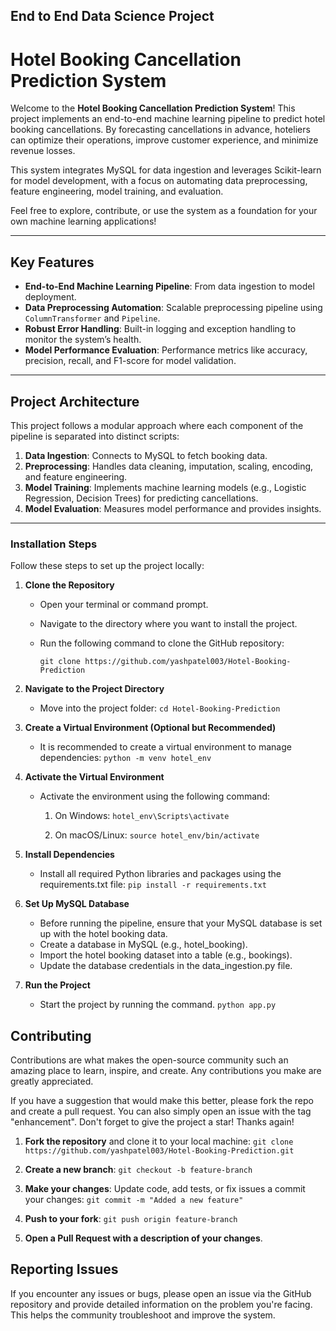 ## End to End Data Science Project
 

# Hotel Booking Cancellation Prediction System
Welcome to the **Hotel Booking Cancellation Prediction System**! This project implements an end-to-end machine learning pipeline to predict hotel booking cancellations. By forecasting cancellations in advance, hoteliers can optimize their operations, improve customer experience, and minimize revenue losses.

This system integrates MySQL for data ingestion and leverages Scikit-learn for model development, with a focus on automating data preprocessing, feature engineering, model training, and evaluation.

Feel free to explore, contribute, or use the system as a foundation for your own machine learning applications!

---

## Key Features

- **End-to-End Machine Learning Pipeline**: From data ingestion to model deployment.
- **Data Preprocessing Automation**: Scalable preprocessing pipeline using `ColumnTransformer` and `Pipeline`.
- **Robust Error Handling**: Built-in logging and exception handling to monitor the system’s health.
- **Model Performance Evaluation**: Performance metrics like accuracy, precision, recall, and F1-score for model validation.

---

## Project Architecture

This project follows a modular approach where each component of the pipeline is separated into distinct scripts:

1. **Data Ingestion**: Connects to MySQL to fetch booking data.
2. **Preprocessing**: Handles data cleaning, imputation, scaling, encoding, and feature engineering.
3. **Model Training**: Implements machine learning models (e.g., Logistic Regression, Decision Trees) for predicting cancellations.
4. **Model Evaluation**: Measures model performance and provides insights.
---


### Installation Steps

Follow these steps to set up the project locally:

1. **Clone the Repository**
    - Open your terminal or command prompt.
    - Navigate to the directory where you want to install the project.
    - Run the following command to clone the GitHub repository:

        `git clone https://github.com/yashpatel003/Hotel-Booking-Prediction`

2. **Navigate to the Project Directory**
    - Move into the project folder:
        `cd Hotel-Booking-Prediction`

3. **Create a Virtual Environment (Optional but Recommended)**
    - It is recommended to create a virtual environment to manage dependencies:
        `python -m venv hotel_env`

4. **Activate the Virtual Environment**
    - Activate the environment using the following command:
        1. On Windows:
            `hotel_env\Scripts\activate`
        
        2. On macOS/Linux:
            `source hotel_env/bin/activate`
      

5. **Install Dependencies**
    - Install all required Python libraries and packages using the requirements.txt file:
        `pip install -r requirements.txt`

6. **Set Up MySQL Database**
    - Before running the pipeline, ensure that your MySQL database is set up with the hotel booking data.
    - Create a database in MySQL (e.g., hotel_booking).
    - Import the hotel booking dataset into a table (e.g., bookings).
    - Update the database credentials in the data_ingestion.py file.

7. **Run the Project**
    - Start the project by running the  command.
        `python app.py`

## Contributing

Contributions are what makes the open-source community such an amazing place to learn, inspire, and create. Any contributions you make are greatly appreciated.

If you have a suggestion that would make this better, please fork the repo and create a pull request. You can also simply open an issue with the tag "enhancement". Don't forget to give the project a star! Thanks again!

1. **Fork the repository** and clone it to your local machine:
   `git clone https://github.com/yashpatel003/Hotel-Booking-Prediction.git`

2. **Create a new branch**: 
    `git checkout -b feature-branch`

3. **Make your changes**: Update code, add tests, or fix issues a  commit your changes: 
    `git commit -m "Added a new feature"`

4. **Push to your fork**: 
    `git push origin feature-branch`

5.  **Open a Pull Request with a description of your changes**.

## Reporting Issues

If you encounter any issues or bugs, please open an issue via the GitHub repository and provide detailed information on the problem you're facing. This helps the community troubleshoot and improve the system.
